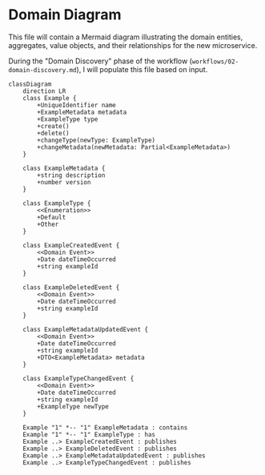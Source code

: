 # Domain Diagram

This file will contain a Mermaid diagram illustrating the domain entities, aggregates, value objects, and their relationships for the new microservice.

During the "Domain Discovery" phase of the workflow (`workflows/02-domain-discovery.md`), I will populate this file based on input.

```mermaid
classDiagram
    direction LR
    class Example {
        +UniqueIdentifier name
        +ExampleMetadata metadata
        +ExampleType type
        +create()
        +delete()
        +changeType(newType: ExampleType)
        +changeMetadata(newMetadata: Partial<ExampleMetadata>)
    }

    class ExampleMetadata {
        +string description
        +number version
    }

    class ExampleType {
        <<Enumeration>>
        +Default
        +Other
    }

    class ExampleCreatedEvent {
        <<Domain Event>>
        +Date dateTimeOccurred
        +string exampleId
    }

    class ExampleDeletedEvent {
        <<Domain Event>>
        +Date dateTimeOccurred
        +string exampleId
    }

    class ExampleMetadataUpdatedEvent {
        <<Domain Event>>
        +Date dateTimeOccurred
        +string exampleId
        +DTO<ExampleMetadata> metadata
    }

    class ExampleTypeChangedEvent {
        <<Domain Event>>
        +Date dateTimeOccurred
        +string exampleId
        +ExampleType newType
    }

    Example "1" *-- "1" ExampleMetadata : contains
    Example "1" *-- "1" ExampleType : has
    Example ..> ExampleCreatedEvent : publishes
    Example ..> ExampleDeletedEvent : publishes
    Example ..> ExampleMetadataUpdatedEvent : publishes
    Example ..> ExampleTypeChangedEvent : publishes
